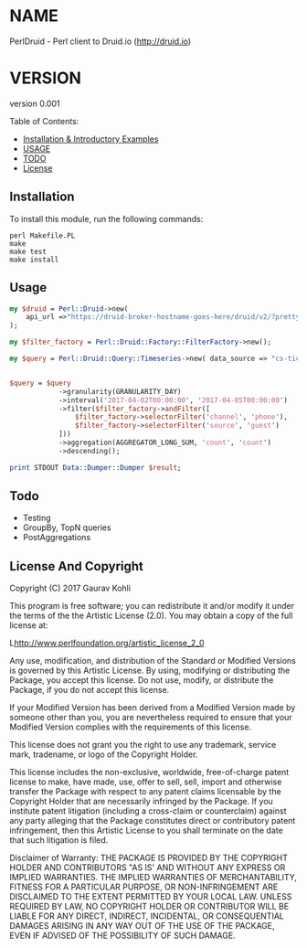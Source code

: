 # NAME

PerlDruid - Perl client to Druid.io (http://druid.io)

# VERSION

version 0.001

Table of Contents:

- [Installation & Introductory Examples](#installation)
- [USAGE](#usage)
- [TODO](#todo)
- [License](#license)

Installation
------------

To install this module, run the following commands:

	perl Makefile.PL
	make
	make test
	make install


Usage
------------

```perl
my $druid = Perl::Druid->new(
	api_url =>"https://druid-broker-hostname-goes-here/druid/v2/?pretty"
);

my $filter_factory = Perl::Druid::Factory::FilterFactory->new();

my $query = Perl::Druid::Query::Timeseries->new( data_source => "cs-tickets-v1") ;


$query = $query
            ->granularity(GRANULARITY_DAY)
            ->interval('2017-04-02T00:00:00', '2017-04-05T00:00:00')
            ->filter($filter_factory->andFilter([
                $filter_factory->selectorFilter('channel', 'phone'),
                $filter_factory->selectorFilter('source', 'guest')
		   	]))
            ->aggregation(AGGREGATOR_LONG_SUM, 'count', 'count')
            ->descending();

print STDOUT Data::Dumper::Dumper $result;
```

Todo
------------
* Testing
* GroupBy, TopN queries
* PostAggregations


License And Copyright
------------

Copyright (C) 2017 Gaurav Kohli

This program is free software; you can redistribute it and/or modify it
under the terms of the the Artistic License (2.0). You may obtain a
copy of the full license at:

L<http://www.perlfoundation.org/artistic_license_2_0>

Any use, modification, and distribution of the Standard or Modified
Versions is governed by this Artistic License. By using, modifying or
distributing the Package, you accept this license. Do not use, modify,
or distribute the Package, if you do not accept this license.

If your Modified Version has been derived from a Modified Version made
by someone other than you, you are nevertheless required to ensure that
your Modified Version complies with the requirements of this license.

This license does not grant you the right to use any trademark, service
mark, tradename, or logo of the Copyright Holder.

This license includes the non-exclusive, worldwide, free-of-charge
patent license to make, have made, use, offer to sell, sell, import and
otherwise transfer the Package with respect to any patent claims
licensable by the Copyright Holder that are necessarily infringed by the
Package. If you institute patent litigation (including a cross-claim or
counterclaim) against any party alleging that the Package constitutes
direct or contributory patent infringement, then this Artistic License
to you shall terminate on the date that such litigation is filed.

Disclaimer of Warranty: THE PACKAGE IS PROVIDED BY THE COPYRIGHT HOLDER
AND CONTRIBUTORS "AS IS' AND WITHOUT ANY EXPRESS OR IMPLIED WARRANTIES.
THE IMPLIED WARRANTIES OF MERCHANTABILITY, FITNESS FOR A PARTICULAR
PURPOSE, OR NON-INFRINGEMENT ARE DISCLAIMED TO THE EXTENT PERMITTED BY
YOUR LOCAL LAW. UNLESS REQUIRED BY LAW, NO COPYRIGHT HOLDER OR
CONTRIBUTOR WILL BE LIABLE FOR ANY DIRECT, INDIRECT, INCIDENTAL, OR
CONSEQUENTIAL DAMAGES ARISING IN ANY WAY OUT OF THE USE OF THE PACKAGE,
EVEN IF ADVISED OF THE POSSIBILITY OF SUCH DAMAGE.